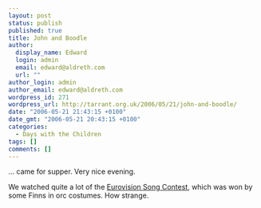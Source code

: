 ```yaml
---
layout: post
status: publish
published: true
title: John and Boodle
author:
  display_name: Edward
  login: admin
  email: edward@aldreth.com
  url: ""
author_login: admin
author_email: edward@aldreth.com
wordpress_id: 271
wordpress_url: http://tarrant.org.uk/2006/05/21/john-and-boodle/
date: "2006-05-21 21:43:15 +0100"
date_gmt: "2006-05-21 20:43:15 +0100"
categories:
  - Days with the Children
tags: []
comments: []
---
```


... came for supper. Very nice evening.

We watched quite a lot of the [Eurovision Song Contest][1], which was
won by some Finns in orc costumes. How strange.



[1]: https://www.bbc.co.uk/radio2/eurovision/2006/
